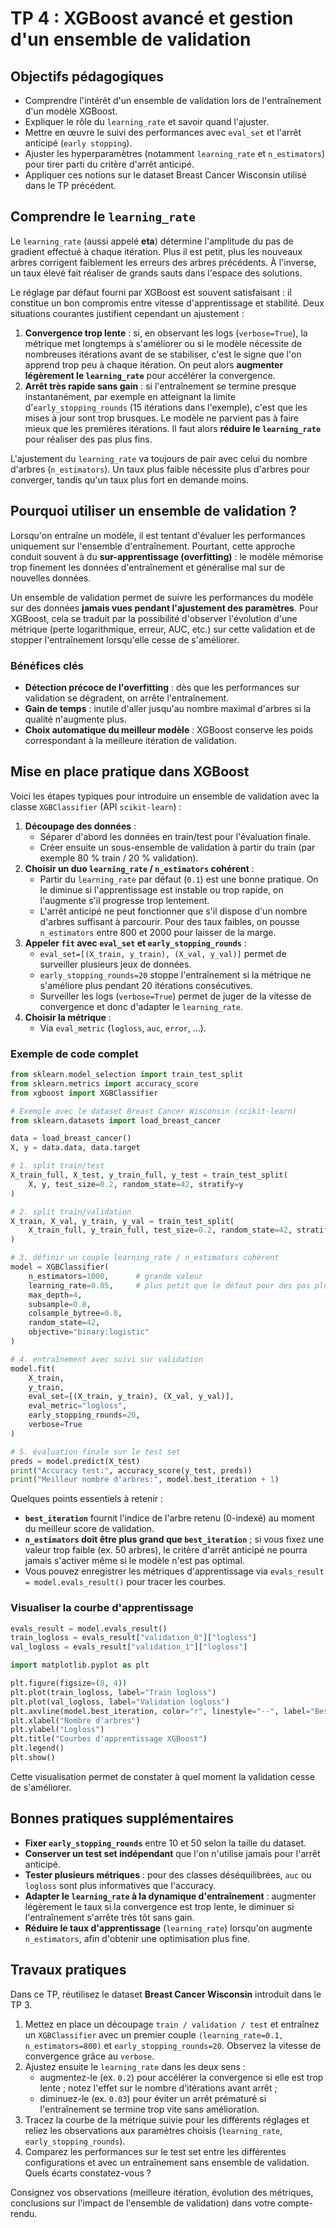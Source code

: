 # TP 4 : XGBoost avancé et gestion d'un ensemble de validation

## Objectifs pédagogiques

- Comprendre l'intérêt d'un ensemble de validation lors de l'entraînement d'un modèle XGBoost.
- Expliquer le rôle du `learning_rate` et savoir quand l'ajuster.
- Mettre en œuvre le suivi des performances avec `eval_set` et l'arrêt anticipé (`early stopping`).
- Ajuster les hyperparamètres (notamment `learning_rate` et `n_estimators`) pour tirer parti du critère d'arrêt anticipé.
- Appliquer ces notions sur le dataset Breast Cancer Wisconsin utilisé dans le TP précédent.

## Comprendre le `learning_rate`

Le `learning_rate` (aussi appelé **eta**) détermine l'amplitude du pas de gradient effectué à chaque itération. Plus il est petit,
plus les nouveaux arbres corrigent faiblement les erreurs des arbres précédents. À l'inverse, un taux élevé fait réaliser de
grands sauts dans l'espace des solutions.

Le réglage par défaut fourni par XGBoost est souvent satisfaisant : il constitue un bon compromis entre vitesse d'apprentissage
et stabilité. Deux situations courantes justifient cependant un ajustement :

1. **Convergence trop lente** : si, en observant les logs (`verbose=True`), la métrique met longtemps à s'améliorer ou si le
   modèle nécessite de nombreuses itérations avant de se stabiliser, c'est le signe que l'on apprend trop peu à chaque itération.
   On peut alors **augmenter légèrement le `learning_rate`** pour accélérer la convergence.
2. **Arrêt très rapide sans gain** : si l'entraînement se termine presque instantanément, par exemple en atteignant la limite
   d'`early_stopping_rounds` (15 itérations dans l'exemple), c'est que les mises à jour sont trop brusques. Le modèle ne parvient
   pas à faire mieux que les premières itérations. Il faut alors **réduire le `learning_rate`** pour réaliser des pas plus fins.

L'ajustement du `learning_rate` va toujours de pair avec celui du nombre d'arbres (`n_estimators`). Un taux plus faible nécessite
plus d'arbres pour converger, tandis qu'un taux plus fort en demande moins.

## Pourquoi utiliser un ensemble de validation ?

Lorsqu'on entraîne un modèle, il est tentant d'évaluer les performances uniquement sur l'ensemble d'entraînement. Pourtant, cette approche conduit souvent à du **sur-apprentissage (overfitting)** : le modèle mémorise trop finement les données d'entraînement et généralise mal sur de nouvelles données.

Un ensemble de validation permet de suivre les performances du modèle sur des données **jamais vues pendant l'ajustement des paramètres**. Pour XGBoost, cela se traduit par la possibilité d'observer l'évolution d'une métrique (perte logarithmique, erreur, AUC, etc.) sur cette validation et de stopper l'entraînement lorsqu'elle cesse de s'améliorer.

### Bénéfices clés

- **Détection précoce de l'overfitting** : dès que les performances sur validation se dégradent, on arrête l'entraînement.
- **Gain de temps** : inutile d'aller jusqu'au nombre maximal d'arbres si la qualité n'augmente plus.
- **Choix automatique du meilleur modèle** : XGBoost conserve les poids correspondant à la meilleure itération de validation.

## Mise en place pratique dans XGBoost

Voici les étapes typiques pour introduire un ensemble de validation avec la classe `XGBClassifier` (API `scikit-learn`) :

1. **Découpage des données** :
   - Séparer d'abord les données en train/test pour l'évaluation finale.
   - Créer ensuite un sous-ensemble de validation à partir du train (par exemple 80 % train / 20 % validation).
2. **Choisir un duo `learning_rate` / `n_estimators` cohérent** :
   - Partir du `learning_rate` par défaut (`0.1`) est une bonne pratique. On le diminue si l'apprentissage est instable ou trop
     rapide, on l'augmente s'il progresse trop lentement.
   - L'arrêt anticipé ne peut fonctionner que s'il dispose d'un nombre d'arbres suffisant à parcourir. Pour des taux faibles, on
     pousse `n_estimators` entre 800 et 2000 pour laisser de la marge.
3. **Appeler `fit` avec `eval_set` et `early_stopping_rounds`** :
   - `eval_set=[(X_train, y_train), (X_val, y_val)]` permet de surveiller plusieurs jeux de données.
   - `early_stopping_rounds=20` stoppe l'entraînement si la métrique ne s'améliore plus pendant 20 itérations consécutives.
   - Surveiller les logs (`verbose=True`) permet de juger de la vitesse de convergence et donc d'adapter le `learning_rate`.
4. **Choisir la métrique** :
   - Via `eval_metric` (`logloss`, `auc`, `error`, ...).

### Exemple de code complet

```python
from sklearn.model_selection import train_test_split
from sklearn.metrics import accuracy_score
from xgboost import XGBClassifier

# Exemple avec le dataset Breast Cancer Wisconsin (scikit-learn)
from sklearn.datasets import load_breast_cancer

data = load_breast_cancer()
X, y = data.data, data.target

# 1. split train/test
X_train_full, X_test, y_train_full, y_test = train_test_split(
    X, y, test_size=0.2, random_state=42, stratify=y
)

# 2. split train/validation
X_train, X_val, y_train, y_val = train_test_split(
    X_train_full, y_train_full, test_size=0.2, random_state=42, stratify=y_train_full
)

# 3. définir un couple learning_rate / n_estimators cohérent
model = XGBClassifier(
    n_estimators=1000,      # grande valeur
    learning_rate=0.05,     # plus petit que le défaut pour des pas plus fins
    max_depth=4,
    subsample=0.8,
    colsample_bytree=0.8,
    random_state=42,
    objective="binary:logistic"
)

# 4. entraînement avec suivi sur validation
model.fit(
    X_train,
    y_train,
    eval_set=[(X_train, y_train), (X_val, y_val)],
    eval_metric="logloss",
    early_stopping_rounds=20,
    verbose=True
)

# 5. évaluation finale sur le test set
preds = model.predict(X_test)
print("Accuracy test:", accuracy_score(y_test, preds))
print("Meilleur nombre d'arbres:", model.best_iteration + 1)
```

Quelques points essentiels à retenir :

- **`best_iteration`** fournit l'indice de l'arbre retenu (0-indexé) au moment du meilleur score de validation.
- **`n_estimators` doit être plus grand que `best_iteration`** ; si vous fixez une valeur trop faible (ex. 50 arbres), le critère d'arrêt anticipé ne pourra jamais s'activer même si le modèle n'est pas optimal.
- Vous pouvez enregistrer les métriques d'apprentissage via `evals_result = model.evals_result()` pour tracer les courbes.

### Visualiser la courbe d'apprentissage

```python
evals_result = model.evals_result()
train_logloss = evals_result["validation_0"]["logloss"]
val_logloss = evals_result["validation_1"]["logloss"]

import matplotlib.pyplot as plt

plt.figure(figsize=(8, 4))
plt.plot(train_logloss, label="Train logloss")
plt.plot(val_logloss, label="Validation logloss")
plt.axvline(model.best_iteration, color="r", linestyle="--", label="Best iteration")
plt.xlabel("Nombre d'arbres")
plt.ylabel("Logloss")
plt.title("Courbes d'apprentissage XGBoost")
plt.legend()
plt.show()
```

Cette visualisation permet de constater à quel moment la validation cesse de s'améliorer.

## Bonnes pratiques supplémentaires

- **Fixer `early_stopping_rounds`** entre 10 et 50 selon la taille du dataset.
- **Conserver un test set indépendant** que l'on n'utilise jamais pour l'arrêt anticipé.
- **Tester plusieurs métriques** : pour des classes déséquilibrées, `auc` ou `logloss` sont plus informatives que l'accuracy.
- **Adapter le `learning_rate` à la dynamique d'entraînement** : augmenter légèrement le taux si la convergence est trop lente,
  le diminuer si l'entraînement s'arrête très tôt sans gain.
- **Réduire le taux d'apprentissage** (`learning_rate`) lorsqu'on augmente `n_estimators`, afin d'obtenir une optimisation plus fine.

## Travaux pratiques

Dans ce TP, réutilisez le dataset **Breast Cancer Wisconsin** introduit dans le TP 3.

1. Mettez en place un découpage `train / validation / test` et entraînez un `XGBClassifier` avec un premier couple `(learning_rate=0.1, n_estimators=800)` et `early_stopping_rounds=20`. Observez la vitesse de convergence grâce au `verbose`.
2. Ajustez ensuite le `learning_rate` dans les deux sens :
   - augmentez-le (ex. `0.2`) pour accélérer la convergence si elle est trop lente ; notez l'effet sur le nombre d'itérations avant arrêt ;
   - diminuez-le (ex. `0.03`) pour éviter un arrêt prématuré si l'entraînement se termine trop vite sans amélioration.
3. Tracez la courbe de la métrique suivie pour les différents réglages et reliez les observations aux paramètres choisis (`learning_rate`, `early_stopping_rounds`).
4. Comparez les performances sur le test set entre les différentes configurations et avec un entraînement sans ensemble de validation. Quels écarts constatez-vous ?

Consignez vos observations (meilleure itération, évolution des métriques, conclusions sur l'impact de l'ensemble de validation) dans votre compte-rendu.
